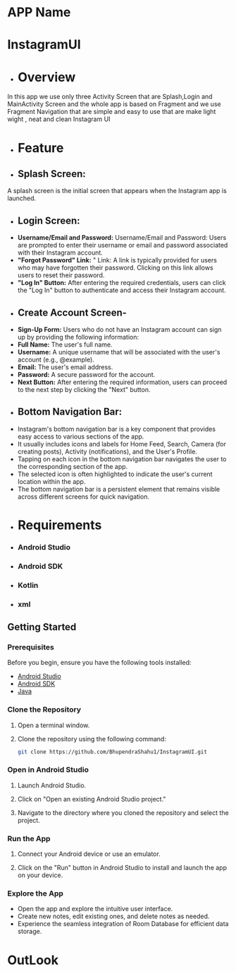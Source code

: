 # APP Name 
# InstagramUI
- # Overview
In this app we use only three Activity Screen that are Splash,Login and MainActivity Screen and the whole app is based on Fragment and we use Fragment Navigation that are simple and easy to use that are make light wight , neat and clean Instagram UI
- # Feature 
- ## Splash Screen:
A splash screen is the initial screen that appears when the Instagram app is launched.
- ## Login Screen:
-  **Username/Email and Password:** Username/Email and Password: Users are prompted to enter their username or email and password associated with their Instagram account.
- **"Forgot Password" Link:** " Link: A link is typically provided for users who may have forgotten their password. Clicking on this link allows users to reset their password.
- **"Log In" Button:** After entering the required credentials, users can click the "Log In" button to authenticate and access their Instagram account.
- ## Create Account Screen-
- **Sign-Up Form:** Users who do not have an Instagram account can sign up by providing the following information:
- **Full Name:** The user's full name.
- **Username:** A unique username that will be associated with the user's account (e.g., @example).
- **Email:** The user's email address.
- **Password:** A secure password for the account.
- **Next Button:** After entering the required information, users can proceed to the next step by clicking the "Next" button.
- ## Bottom Navigation Bar:
- Instagram's bottom navigation bar is a key component that provides easy access to various sections of the app.
- It usually includes icons and labels for Home Feed, Search, Camera (for creating posts), Activity (notifications), and the User's Profile.
- Tapping on each icon in the bottom navigation bar navigates the user to the corresponding section of the app.
- The selected icon is often highlighted to indicate the user's current location within the app.
- The bottom navigation bar is a persistent element that remains visible across different screens for quick navigation.
- # Requirements
 - ### Android Studio
- ### Android SDK
- ### Kotlin
- ### xml
 ## Getting Started

### Prerequisites

Before you begin, ensure you have the following tools installed:

- [Android Studio](https://developer.android.com/studio)
- [Android SDK](https://developer.android.com/studio#downloads)
- [Java](https://docs.oracle.com/javase/tutorial/java/index.html)

### Clone the Repository

1. Open a terminal window.

2. Clone the repository using the following command:

    ```bash
    git clone https://github.com/BhupendraShahu1/InstagramUI.git
    ```

### Open in Android Studio

1. Launch Android Studio.

2. Click on "Open an existing Android Studio project."

3. Navigate to the directory where you cloned the repository and select the project.

### Run the App

1. Connect your Android device or use an emulator.

2. Click on the "Run" button in Android Studio to install and launch the app on your device.

### Explore the App

- Open the app and explore the intuitive user interface.
- Create new notes, edit existing ones, and delete notes as needed.
- Experience the seamless integration of Room Database for efficient data storage.

# OutLook
